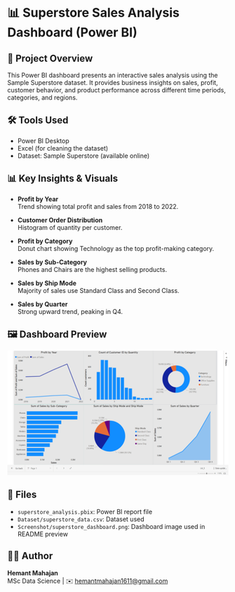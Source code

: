# 📊 Superstore Sales Analysis Dashboard (Power BI)

## 📌 Project Overview
This Power BI dashboard presents an interactive sales analysis using the Sample Superstore dataset. It provides business insights on sales, profit, customer behavior, and product performance across different time periods, categories, and regions.

## 🛠️ Tools Used
- Power BI Desktop
- Excel (for cleaning the dataset)
- Dataset: Sample Superstore (available online)

## 📊 Key Insights & Visuals

- **Profit by Year**  
  Trend showing total profit and sales from 2018 to 2022.

- **Customer Order Distribution**  
  Histogram of quantity per customer.

- **Profit by Category**  
  Donut chart showing Technology as the top profit-making category.

- **Sales by Sub-Category**  
  Phones and Chairs are the highest selling products.

- **Sales by Ship Mode**  
  Majority of sales use Standard Class and Second Class.

- **Sales by Quarter**  
  Strong upward trend, peaking in Q4.

## 🖼️ Dashboard Preview

![Superstore Dashboard Preview](Screenshot/superstore_dashboard.png)

## 📂 Files

- `superstore_analysis.pbix`: Power BI report file
- `Dataset/superstore_data.csv`: Dataset used
- `Screenshot/superstore_dashboard.png`: Dashboard image used in README preview


## 👨‍💻 Author
**Hemant Mahajan**  
MSc Data Science 
| ✉️ hemantmahajan1611@gmail.com
